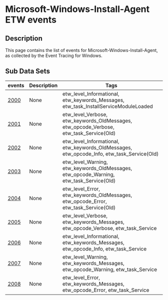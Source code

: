 # Microsoft-Windows-Install-Agent ETW events

## Description
This page contains the list of events for Microsoft-Windows-Install-Agent, as collected by the Event Tracing for Windows.

## Sub Data Sets
|events|Description|Tags|
|---|---|---|
|[2000](events/event-2000.md)|None|etw_level_Informational, etw_keywords_Messages, etw_task_InstallServiceModuleLoaded|
|[2001](events/event-2001.md)|None|etw_level_Verbose, etw_keywords_OldMessages, etw_opcode_Verbose, etw_task_Service(Old)|
|[2002](events/event-2002.md)|None|etw_level_Informational, etw_keywords_OldMessages, etw_opcode_Info, etw_task_Service(Old)|
|[2003](events/event-2003.md)|None|etw_level_Warning, etw_keywords_OldMessages, etw_opcode_Warning, etw_task_Service(Old)|
|[2004](events/event-2004.md)|None|etw_level_Error, etw_keywords_OldMessages, etw_opcode_Error, etw_task_Service(Old)|
|[2005](events/event-2005.md)|None|etw_level_Verbose, etw_keywords_Messages, etw_opcode_Verbose, etw_task_Service|
|[2006](events/event-2006.md)|None|etw_level_Informational, etw_keywords_Messages, etw_opcode_Info, etw_task_Service|
|[2007](events/event-2007.md)|None|etw_level_Warning, etw_keywords_Messages, etw_opcode_Warning, etw_task_Service|
|[2008](events/event-2008.md)|None|etw_level_Error, etw_keywords_Messages, etw_opcode_Error, etw_task_Service|
